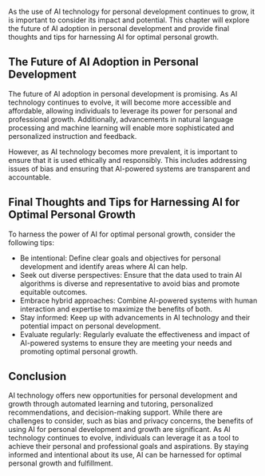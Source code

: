 

As the use of AI technology for personal development continues to grow, it is important to consider its impact and potential. This chapter will explore the future of AI adoption in personal development and provide final thoughts and tips for harnessing AI for optimal personal growth.

The Future of AI Adoption in Personal Development
-------------------------------------------------

The future of AI adoption in personal development is promising. As AI technology continues to evolve, it will become more accessible and affordable, allowing individuals to leverage its power for personal and professional growth. Additionally, advancements in natural language processing and machine learning will enable more sophisticated and personalized instruction and feedback.

However, as AI technology becomes more prevalent, it is important to ensure that it is used ethically and responsibly. This includes addressing issues of bias and ensuring that AI-powered systems are transparent and accountable.

Final Thoughts and Tips for Harnessing AI for Optimal Personal Growth
---------------------------------------------------------------------

To harness the power of AI for optimal personal growth, consider the following tips:

* Be intentional: Define clear goals and objectives for personal development and identify areas where AI can help.
* Seek out diverse perspectives: Ensure that the data used to train AI algorithms is diverse and representative to avoid bias and promote equitable outcomes.
* Embrace hybrid approaches: Combine AI-powered systems with human interaction and expertise to maximize the benefits of both.
* Stay informed: Keep up with advancements in AI technology and their potential impact on personal development.
* Evaluate regularly: Regularly evaluate the effectiveness and impact of AI-powered systems to ensure they are meeting your needs and promoting optimal personal growth.

Conclusion
----------

AI technology offers new opportunities for personal development and growth through automated learning and tutoring, personalized recommendations, and decision-making support. While there are challenges to consider, such as bias and privacy concerns, the benefits of using AI for personal development and growth are significant. As AI technology continues to evolve, individuals can leverage it as a tool to achieve their personal and professional goals and aspirations. By staying informed and intentional about its use, AI can be harnessed for optimal personal growth and fulfillment.